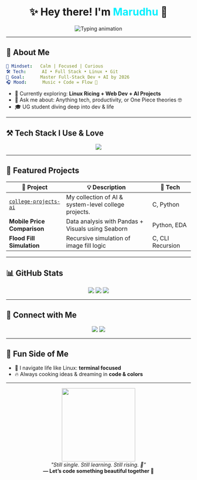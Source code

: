 
<h1 align="center">✨ Hey there! I'm <span style="color:#00F0FF;">Marudhu</span> 👋</h1>

<p align="center">
  <img src="https://readme-typing-svg.demolab.com?font=Fira+Code&weight=500&size=24&pause=1000&color=00F7FF&center=true&vCenter=true&width=500&lines=Engineering+student+in+AI+%26+Data+Science.;Lover+of+Linux%2C+Code%2C+and+Clean+UI.;Learning+Full+Stack+%7C+AI+%7C+DevOps.;Let%E2%80%99s+build%2C+learn%2C+grow+together!+🌱" alt="Typing animation" />
</p>

---

## 🧬 About Me

```yaml
🧠 Mindset:   Calm | Focused | Curious
🛠️ Tech:      AI • Full Stack • Linux • Git
🎯 Goal:      Master Full-Stack Dev + AI by 2026
🎧 Mood:      Music + Code = Flow 🎵
```

- 🐧 Currently exploring: **Linux Ricing + Web Dev + AI Projects**
- 💬 Ask me about: Anything tech, productivity, or One Piece theories 🤓
- 🎓 UG student diving deep into dev & life

---

## ⚒️ Tech Stack I Use & Love

<div align="center">
  <img src="https://skillicons.dev/icons?i=python,html,css,js,linux,bash,git,github,vscode&perline=7" />
</div>

---

## 🚀 Featured Projects

| 🌟 Project | 💡 Description | 🔧 Tech |
|-----------|----------------|---------|
| [`college-projects-ai`](https://github.com/marudhu30/college-projects-ai) | My collection of AI & system-level college projects. | C, Python |
| **Mobile Price Comparison** | Data analysis with Pandas + Visuals using Seaborn | Python, EDA |
| **Flood Fill Simulation** | Recursive simulation of image fill logic | C, CLI Recursion |

---

## 📊 GitHub Stats 

<div align="center">

<img src="https://github-readme-stats.vercel.app/api?username=marudhu30&show_icons=true&theme=radical&rank_icon=github&custom_title=Marudhu's+Code+Stats" />

<img src="https://streak-stats.demolab.com?user=marudhu30&theme=radical&border_radius=8&fire=EB5454&ring=6AE3E1&dates=F4F4F4" />

<img src="https://github-readme-stats.vercel.app/api/top-langs/?username=marudhu30&layout=compact&theme=radical&langs_count=10" />

</div>

---

## 💬 Connect with Me

<p align="center">
  <a href="https://github.com/marudhu30"><img src="https://img.shields.io/badge/GitHub-%2312100E.svg?style=for-the-badge&logo=github&logoColor=white"/></a>
  <a href="mailto:marudhub81@gmail.com"><img src="https://img.shields.io/badge/Email-D14836?style=for-the-badge&logo=gmail&logoColor=white" /></a>
</p>

---

## 🌠 Fun Side of Me

- 🧭 I navigate life like Linux: **terminal focused**  
- 🔥 Always cooking ideas & dreaming in **code & colors**  

---

<p align="center">
  <img src="https://media.giphy.com/media/qgQUggAC3Pfv687qPC/giphy.gif" width="200"/>
  <br/>
  <i>"Still single. Still learning. Still rising. 💫"</i><br/>
  <b>— Let’s code something beautiful together 🌸</b>
</p>
